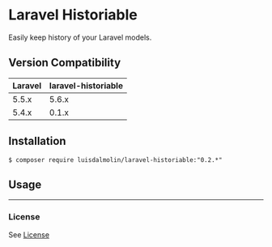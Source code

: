 # Laravel Historiable

Easily keep history of your Laravel models.

## Version Compatibility

 Laravel      | laravel-historiable
:-------------|:-------------------
 5.5.x|5.6.x  | 0.2.x
 5.4.x        | 0.1.x


## Installation

```
$ composer require luisdalmolin/laravel-historiable:"0.2.*"
```

## Usage

***

### License

See [License](https://github.com/EscapeWork/Frete/blob/master/LICENSE)
